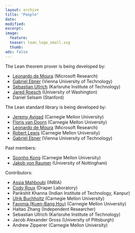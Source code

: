 ```yaml
---
layout: archive
title: "People"
date:
modified:
excerpt:
image:
  feature:
  teaser: lean_logo_small.svg
  thumb:
ads: false
---
```


The Lean theorem prover is being developed by:

- [Leonardo de Moura](http://research.microsoft.com/en-us/um/people/leonardo) (Microsoft Research)
- [Gabriel Ebner](https://gebner.org/) (Vienna University of Technology)
- [Sebastian Ullrich](https://kha.github.io/) (Karlsruhe Institute of Technology)
- [Jared Roesch](http://jroesch.github.io/) (University of Washington)
- Daniel Selsam (Stanford)

The Lean standard library is being developed by:

- [Jeremy Avigad](http://www.andrew.cmu.edu/user/avigad) (Carnegie Mellon University)
- [Floris van Doorn](http://www.contrib.andrew.cmu.edu/~fpv/) (Carnegie Mellon University)
- [Leonardo de Moura](http://research.microsoft.com/en-us/um/people/leonardo) (Microsoft Research)
- [Robert Lewis](https://www.andrew.cmu.edu/user/rlewis1/Site/Home.html) (Carnegie Mellon University)
- [Gabriel Ebner](https://gebner.org/) (Vienna University of Technology)

Past members:

- [Soonho Kong](http://www.cs.cmu.edu/~soonhok) (Carnegie Mellon University)
- [Jakob von Raumer](http://von-raumer.de/) (University of Nottingham)

Contributors:

- [Assia Mahboubi](http://specfun.inria.fr/mahboubi/) (INRIA)
- [Cody Roux](http://www.andrew.cmu.edu/user/croux/) (Draper Laboratory)
- Parikshit Khanna (Indian Institute of Technology, Kanpur)
- [Ulrik Buchholtz](http://www.andrew.cmu.edu/user/ulrikb/) (Carnegie Mellon University)
- [Favonia (Kuen-Bang Hou)](http://www.cs.cmu.edu/~kuenbanh/) (Carnegie Mellon University)
- Haitao Zhang (Independent Researcher)
- Sebastian Ullrich (Karlsruhe Institute of Technology)
- Jacob Alexander Gross (University of Pittsburgh)
- Andrew Zipperer (Carnegie Mellon University)
